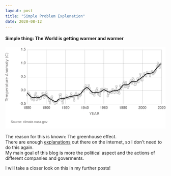 ```yaml
---
layout: post
title: "Simple Problem Explenation"
date: 2020-08-12
---
```


#### Simple thing: The World is getting warmer and warmer
![My helpful screenshot](/assets/GlobalTemp.png)

The reason for this is known: The greenhouse effect.  
There are enough [explanations](https://www.youtube.com/watch?v=sTvqIijqvTg) out there on the internet, so I don't need to do this again.  
My main goal of this blog is more the political aspect and the actions of different companies and goverments.

I will take a closer look on this in my further posts!
